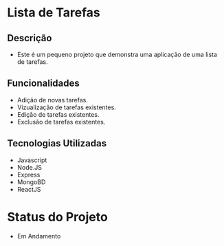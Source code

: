 # Lista de Tarefas

## Descrição

- Este é um pequeno projeto que demonstra uma aplicação de uma lista de tarefas.

## Funcionalidades

- Adição de novas tarefas.
- Vizualização de tarefas existentes.
- Edição de tarefas existentes.
- Exclusão de tarefas existentes.

## Tecnologias Utilizadas

- Javascript
- Node.JS
- Express
- MongoBD
- ReactJS

# Status do Projeto

- Em Andamento
